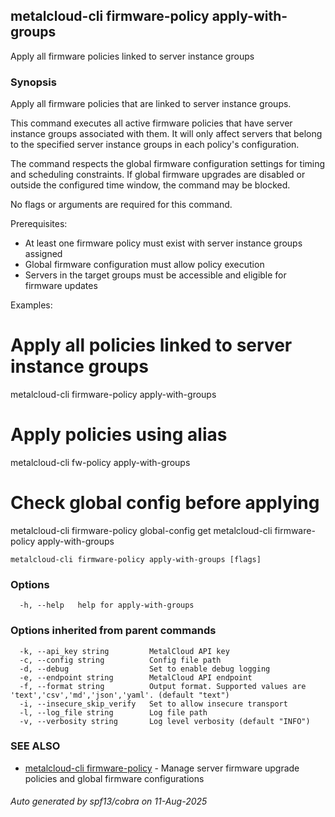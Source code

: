 ## metalcloud-cli firmware-policy apply-with-groups

Apply all firmware policies linked to server instance groups

### Synopsis

Apply all firmware policies that are linked to server instance groups.

This command executes all active firmware policies that have server instance groups
associated with them. It will only affect servers that belong to the specified
server instance groups in each policy's configuration.

The command respects the global firmware configuration settings for timing and
scheduling constraints. If global firmware upgrades are disabled or outside
the configured time window, the command may be blocked.

No flags or arguments are required for this command.

Prerequisites:
  - At least one firmware policy must exist with server instance groups assigned
  - Global firmware configuration must allow policy execution
  - Servers in the target groups must be accessible and eligible for firmware updates

Examples:
  # Apply all policies linked to server instance groups
  metalcloud-cli firmware-policy apply-with-groups
  
  # Apply policies using alias
  metalcloud-cli fw-policy apply-with-groups
  
  # Check global config before applying
  metalcloud-cli firmware-policy global-config get
  metalcloud-cli firmware-policy apply-with-groups

```
metalcloud-cli firmware-policy apply-with-groups [flags]
```

### Options

```
  -h, --help   help for apply-with-groups
```

### Options inherited from parent commands

```
  -k, --api_key string         MetalCloud API key
  -c, --config string          Config file path
  -d, --debug                  Set to enable debug logging
  -e, --endpoint string        MetalCloud API endpoint
  -f, --format string          Output format. Supported values are 'text','csv','md','json','yaml'. (default "text")
  -i, --insecure_skip_verify   Set to allow insecure transport
  -l, --log_file string        Log file path
  -v, --verbosity string       Log level verbosity (default "INFO")
```

### SEE ALSO

* [metalcloud-cli firmware-policy](metalcloud-cli_firmware-policy.md)	 - Manage server firmware upgrade policies and global firmware configurations

###### Auto generated by spf13/cobra on 11-Aug-2025
